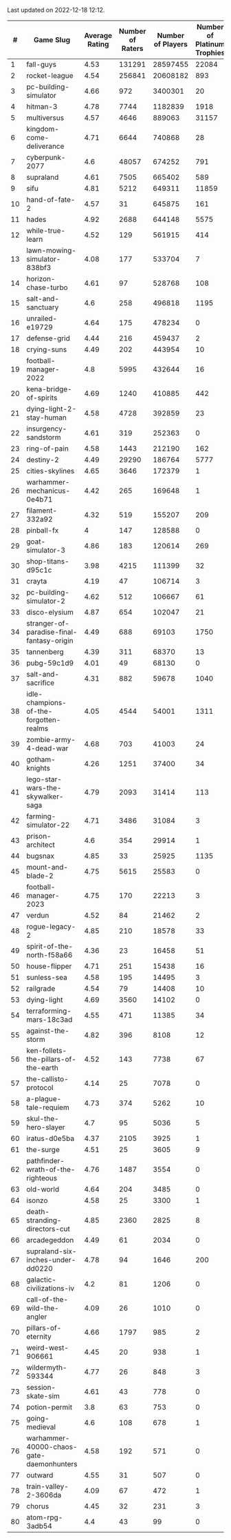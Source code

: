 Last updated on 2022-12-18 12:12.


|#|Game Slug|Average Rating|Number of Raters|Number of Players|Number of Platinum Trophies|Max Rarity (%)|
|---|---|---|---|---|---|---|
|1|fall-guys|4.53|131291|28597455|22084|6|
|2|rocket-league|4.54|256841|20608182|893|76|
|3|pc-building-simulator|4.66|972|3400301|20|48|
|4|hitman-3|4.78|7744|1182839|1918|48|
|5|multiversus|4.57|4646|889063|31157|77|
|6|kingdom-come-deliverance|4.71|6644|740868|28|30|
|7|cyberpunk-2077|4.6|48057|674252|791|63|
|8|supraland|4.61|7505|665402|589|99|
|9|sifu|4.81|5212|649311|11859|96|
|10|hand-of-fate-2|4.57|31|645875|161|72|
|11|hades|4.92|2688|644148|5575|89|
|12|while-true-learn|4.52|129|561915|414|93|
|13|lawn-mowing-simulator-838bf3|4.08|177|533704|7|86|
|14|horizon-chase-turbo|4.61|97|528768|108|87|
|15|salt-and-sanctuary|4.6|258|496818|1195|83|
|16|unrailed-e19729|4.64|175|478234|0|6|
|17|defense-grid|4.44|216|459437|2|80|
|18|crying-suns|4.49|202|443954|10|65|
|19|football-manager-2022|4.8|5995|432644|16|49|
|20|kena-bridge-of-spirits|4.69|1240|410885|442|94|
|21|dying-light-2-stay-human|4.58|4728|392859|23|2|
|22|insurgency-sandstorm|4.61|319|252363|0|6|
|23|ring-of-pain|4.58|1443|212190|162|96|
|24|destiny-2|4.49|29290|186764|5777|95|
|25|cities-skylines|4.65|3646|172379|1|73|
|26|warhammer-mechanicus-0e4b71|4.42|265|169648|1|25|
|27|filament-332a92|4.32|519|155207|209|93|
|28|pinball-fx|4|147|128588|0|86|
|29|goat-simulator-3|4.86|183|120614|269|91|
|30|shop-titans-d95c1c|3.98|4215|111399|32|97|
|31|crayta|4.19|47|106714|3|23|
|32|pc-building-simulator-2|4.62|512|106667|61|75|
|33|disco-elysium|4.87|654|102047|21|28|
|34|stranger-of-paradise-final-fantasy-origin|4.49|688|69103|1750|98|
|35|tannenberg|4.39|311|68370|13|87|
|36|pubg-59c1d9|4.01|49|68130|0|72|
|37|salt-and-sacrifice|4.31|882|59678|1040|91|
|38|idle-champions-of-the-forgotten-realms|4.05|4544|54001|1311|10|
|39|zombie-army-4-dead-war|4.68|703|41003|24|67|
|40|gotham-knights|4.26|1251|37400|34|8|
|41|lego-star-wars-the-skywalker-saga|4.79|2093|31414|113|98|
|42|farming-simulator-22|4.71|3486|31084|3|79|
|43|prison-architect|4.6|354|29914|1|33|
|44|bugsnax|4.85|33|25925|1135|97|
|45|mount-and-blade-2|4.75|5615|25583|0|14|
|46|football-manager-2023|4.75|170|22213|3|79|
|47|verdun|4.52|84|21462|2|75|
|48|rogue-legacy-2|4.85|210|18578|33|2|
|49|spirit-of-the-north-f58a66|4.36|23|16458|51|63|
|50|house-flipper|4.71|251|15438|16|93|
|51|sunless-sea|4.58|195|14495|3|37|
|52|railgrade|4.54|79|14408|10|98|
|53|dying-light|4.69|3560|14102|0|96|
|54|terraforming-mars-18c3ad|4.55|471|11385|34|53|
|55|against-the-storm|4.82|396|8108|12|32|
|56|ken-follets-the-pillars-of-the-earth|4.52|143|7738|67|47|
|57|the-callisto-protocol|4.14|25|7078|0|92|
|58|a-plague-tale-requiem|4.73|374|5262|10|92|
|59|skul-the-hero-slayer|4.7|95|5036|5|96|
|60|iratus-d0e5ba|4.37|2105|3925|1|86|
|61|the-surge|4.51|25|3605|9|94|
|62|pathfinder-wrath-of-the-righteous|4.76|1487|3554|0|45|
|63|old-world|4.64|204|3485|0|85|
|64|isonzo|4.58|25|3300|1|60|
|65|death-stranding-directors-cut|4.85|2360|2825|8|92|
|66|arcadegeddon|4.49|61|2034|0|92|
|67|supraland-six-inches-under-dd0220|4.78|94|1646|200|99|
|68|galactic-civilizations-iv|4.2|81|1206|0|83|
|69|call-of-the-wild-the-angler|4.09|26|1010|0|24|
|70|pillars-of-eternity|4.66|1797|985|2|80|
|71|weird-west-906661|4.45|20|938|1|83|
|72|wildermyth-593344|4.77|26|848|3|8|
|73|session-skate-sim|4.61|43|778|0|26|
|74|potion-permit|3.8|63|753|0|98|
|75|going-medieval|4.6|108|678|1|70|
|76|warhammer-40000-chaos-gate-daemonhunters|4.58|192|571|0|46|
|77|outward|4.55|31|507|0|74|
|78|train-valley-2-3606da|4.09|67|472|1|88|
|79|chorus|4.45|32|231|3|84|
|80|atom-rpg-3adb54|4.4|43|99|0|97|
